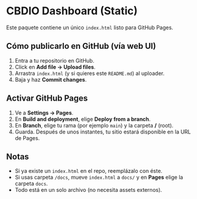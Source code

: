 # CBDIO Dashboard (Static)

Este paquete contiene un único `index.html` listo para GitHub Pages.

## Cómo publicarlo en GitHub (vía web UI)
1. Entra a tu repositorio en GitHub.
2. Click en **Add file → Upload files**.
3. Arrastra `index.html` (y si quieres este `README.md`) al uploader.
4. Baja y haz **Commit changes**.

## Activar GitHub Pages
1. Ve a **Settings → Pages**.
2. En **Build and deployment**, elige **Deploy from a branch**.
3. En **Branch**, elige tu rama (por ejemplo `main`) y la carpeta **/** (root).
4. Guarda. Después de unos instantes, tu sitio estará disponible en la URL de Pages.

## Notas
- Si ya existe un `index.html` en el repo, reemplázalo con éste.
- Si usas carpeta `/docs`, mueve `index.html` a `docs/` y en **Pages** elige la carpeta `docs`.
- Todo está en un solo archivo (no necesita assets externos).
